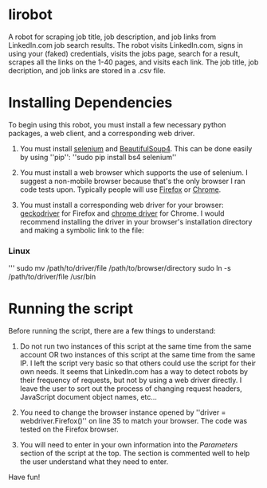 # lirobot
A robot for scraping job title, job description, and job links from LinkedIn.com job search results. The robot visits LinkedIn.com,  signs in using your (faked) credentials, visits the jobs page, search for a result, scrapes all the links on the 1-40 pages, and visits each link. The job title, job decription, and job links are stored in a .csv file. 

# Installing Dependencies
To begin using this robot, you must install a few necessary python packages, a web client, and a corresponding web driver. 

1. You must install [selenium](https://pypi.python.org/pypi/selenium) and [BeautifulSoup4](https://pypi.python.org/pypi/beautifulsoup4/4.3.2). This can be done easily by using ''pip'':
''sudo pip install bs4 selenium''

2. You must install a web browser which supports the use of selenium. I suggest a non-mobile browser because that's the only browser I ran code tests upon. Typically people will use [Firefox](https://www.mozilla.org/en-US/firefox/new/) or [Chrome](https://www.google.com/chrome/browser/desktop/index.html).

3. You must install a corresponding web driver for your browser: [geckodriver](https://github.com/mozilla/geckodriver/releases) for Firefox and [chrome driver](https://sites.google.com/a/chromium.org/chromedriver/) for Chrome. I would recommend installing the driver in your browser's installation directory and making a symbolic link to the file:
### Linux
'''
sudo mv /path/to/driver/file /path/to/browser/directory
sudo ln -s /path/to/driver/file /usr/bin

# Running the script
Before running the script, there are a few things to understand:
1. Do not run two instances of this script at the same time from the same account OR two instances of this script at the same time from the same IP. I left the script very basic so that others could use the script for their own needs. It seems that LinkedIn.com has a way to detect robots by their frequency of requests, but not by using a web driver directly. I leave the user to sort out the process of changing request headers, JavaScript document object names, etc...

2. You need to change the browser instance opened by ''driver = webdriver.Firefox()'' on line 35 to match your browser. The code was tested on the Firefox browser. 

3. You will need to enter in your own information into the *Parameters* section of the script at the top. The section is commented well to help the user understand what they need to enter. 

Have fun!
